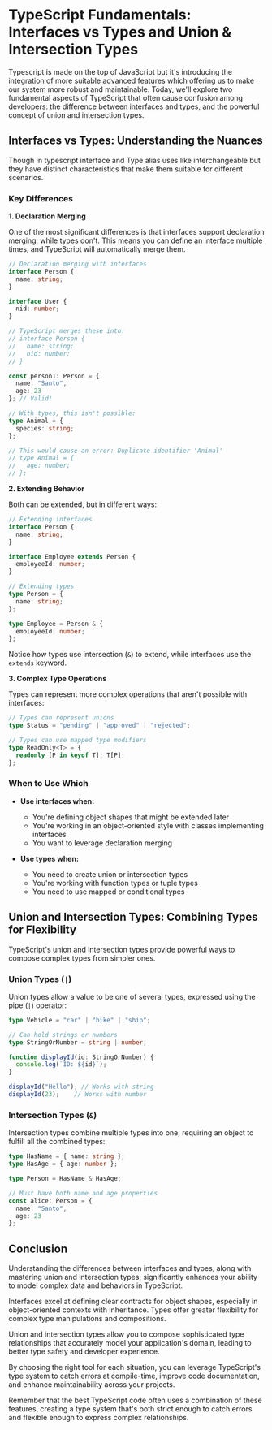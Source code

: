 # TypeScript Fundamentals: Interfaces vs Types and Union & Intersection Types

Typescript is made on the top of JavaScript but it's introducing the integration of more suitable advanced features which offering us to make our system more robust and maintainable. Today, we'll explore two fundamental aspects of TypeScript that often cause confusion among developers: the difference between interfaces and types, and the powerful concept of union and intersection types.

## Interfaces vs Types: Understanding the Nuances

Though in typescript interface and Type alias uses like interchangeable but they have distinct characteristics that make them suitable for different scenarios.

### Key Differences

**1. Declaration Merging**

One of the most significant differences is that interfaces support declaration merging, while types don't. This means you can define an interface multiple times, and TypeScript will automatically merge them.

```typescript
// Declaration merging with interfaces
interface Person {
  name: string;
}

interface User {
  nid: number;
}

// TypeScript merges these into:
// interface Person {
//   name: string;
//   nid: number;
// }

const person1: Person = {
  name: "Santo",
  age: 23
}; // Valid!

// With types, this isn't possible:
type Animal = {
  species: string;
};

// This would cause an error: Duplicate identifier 'Animal'
// type Animal = {
//   age: number;
// };
```

**2. Extending Behavior**

Both can be extended, but in different ways:

```typescript
// Extending interfaces
interface Person {
  name: string;
}

interface Employee extends Person {
  employeeId: number;
}

// Extending types
type Person = {
  name: string;
};

type Employee = Person & {
  employeeId: number;
};
```

Notice how types use intersection (`&`) to extend, while interfaces use the `extends` keyword.

**3. Complex Type Operations**

Types can represent more complex operations that aren't possible with interfaces:

```typescript
// Types can represent unions
type Status = "pending" | "approved" | "rejected";

// Types can use mapped type modifiers
type ReadOnly<T> = {
  readonly [P in keyof T]: T[P];
};
```

### When to Use Which

- **Use interfaces when:**
  - You're defining object shapes that might be extended later
  - You're working in an object-oriented style with classes implementing interfaces
  - You want to leverage declaration merging

- **Use types when:**
  - You need to create union or intersection types
  - You're working with function types or tuple types
  - You need to use mapped or conditional types

## Union and Intersection Types: Combining Types for Flexibility

TypeScript's union and intersection types provide powerful ways to compose complex types from simpler ones.

### Union Types (`|`)

Union types allow a value to be one of several types, expressed using the pipe (`|`) operator:

```typescript
type Vehicle = "car" | "bike" | "ship";

// Can hold strings or numbers
type StringOrNumber = string | number;

function displayId(id: StringOrNumber) {
  console.log(`ID: ${id}`);
}

displayId("Hello"); // Works with string
displayId(23);    // Works with number
```

### Intersection Types (`&`)

Intersection types combine multiple types into one, requiring an object to fulfill all the combined types:

```typescript
type HasName = { name: string };
type HasAge = { age: number };

type Person = HasName & HasAge;

// Must have both name and age properties
const alice: Person = {
  name: "Santo",
  age: 23
};
```

## Conclusion

Understanding the differences between interfaces and types, along with mastering union and intersection types, significantly enhances your ability to model complex data and behaviors in TypeScript. 

Interfaces excel at defining clear contracts for object shapes, especially in object-oriented contexts with inheritance. Types offer greater flexibility for complex type manipulations and compositions.

Union and intersection types allow you to compose sophisticated type relationships that accurately model your application's domain, leading to better type safety and developer experience.

By choosing the right tool for each situation, you can leverage TypeScript's type system to catch errors at compile-time, improve code documentation, and enhance maintainability across your projects.

Remember that the best TypeScript code often uses a combination of these features, creating a type system that's both strict enough to catch errors and flexible enough to express complex relationships.